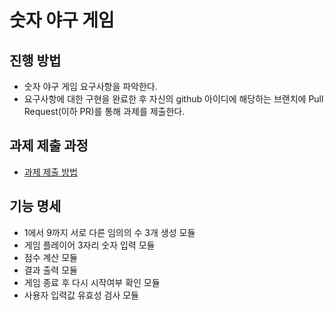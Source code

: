 # 숫자 야구 게임
## 진행 방법
* 숫자 야구 게임 요구사항을 파악한다.
* 요구사항에 대한 구현을 완료한 후 자신의 github 아이디에 해당하는 브랜치에 Pull Request(이하 PR)를 통해 과제를 제출한다.

## 과제 제출 과정
* [과제 제출 방법](https://github.com/next-step/nextstep-docs/tree/master/precourse)

## 기능 명세
* 1에서 9까지 서로 다른 임의의 수 3개 생성 모듈
* 게임 플레이어 3자리 숫자 입력 모듈
* 점수 계산 모듈
* 결과 출력 모듈
* 게임 종료 후 다시 시작여부 확인 모듈
* 사용자 입력값 유효성 검사 모듈
